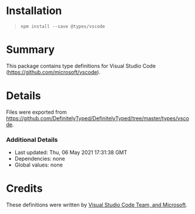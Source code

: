 # Installation
> `npm install --save @types/vscode`

# Summary
This package contains type definitions for Visual Studio Code (https://github.com/microsoft/vscode).

# Details
Files were exported from https://github.com/DefinitelyTyped/DefinitelyTyped/tree/master/types/vscode.

### Additional Details
 * Last updated: Thu, 06 May 2021 17:31:38 GMT
 * Dependencies: none
 * Global values: none

# Credits
These definitions were written by [Visual Studio Code Team, and Microsoft](https://github.com/microsoft).

